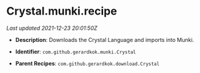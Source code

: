 # Crystal.munki.recipe

_Last updated 2021-12-23 20:01:50Z_

- **Description**: Downloads the Crystal Language and imports into Munki.

- **Identifier**: `com.github.gerardkok.munki.Crystal`

- **Parent Recipes**: `com.github.gerardkok.download.Crystal`

